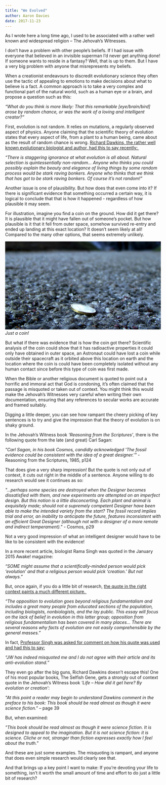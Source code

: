 ```yaml
---
title: "We Evolved"
author: Aaron Davies
date: 2017-11-23
---
```


As I wrote here a long time ago, I used to be associated with a rather well known and widespread religion – The Jehovah’s Witnesses.

I don’t have a problem with other people’s beliefs. If I had issue with everyone that believed in an invisible superman I’d never get anything done! If someone wants to reside in a fantasy? Well, that is up to them. But I have a very big problem with anyone that misrepresents my beliefs.

When a creationist endeavours to discredit evolutionary science they often use the tactic of appealing to emotions to make decisions about what to believe is a fact. A common approach is to take a very complex and functional part of the natural world, such as a human eye or a brain, and propose a question such as this:

_“What do you think is more likely: That this remarkable \[eye/brain/bird\] arose by random chance, or was the work of a loving and intelligent creator?”_

First, evolution is not random. It relies on mutations, a regularly observed aspect of physics. Anyone claiming that the scientific theory of evolution states that every aspect of life, from a plant to a human being, came about as the result of random chance is wrong. [Richard Dawkins, the rather well known evolutionary biologist and author, had this to say recently: ](https://www.samharris.org/podcast/item/richard-dawkins-sam-harris-and-matt-dillahunty)

_“There is staggering ignorance at what evolution is all about. Natural selection is quintessentially non-random… Anyone who thinks you could possibly explain the beauty and elegance of living things by some random process would be stark raving bonkers. Anyone who thinks that we think that has got to be stark raving bonkers. Of course it’s not random!”_

Another issue is one of plausibility. But how does that even come into it? If there is significant evidence that something occurred a certain way, it is logical to conclude that that is how it happened - regardless of how plausible it may seem.

For illustration, imagine you find a coin on the ground. How did it get there? It is plausible that it might have fallen out of someone’s pocket. But how plausible is it that it fell from outer space, somehow survived re-entry and ended up landing at this exact location? It doesn’t seem likely at all! Compared to the many other options, that seems extremely unlikely.

[![Just a coin!](/media/images/blog/1.jpg)](/media/images/blog/1.jpg)
_Just a coin!_

But what if there was evidence that is how the coin got there? Scientific analysis of the coin could show that it has radioactive properties it could only have obtained in outer space, an Astronaut could have lost a coin while outside their spacecraft as it orbited above this location on earth and the location where the coin is could have been completely isolated without any human contact since before this type of coin was first made.

When the Bible or another religious document is quoted to point out a horrific and immoral act that God is condoning, it’s often claimed that the passage is misquoted or taken out of context. You might think this would make the Jehovah’s Witnesses very careful when writing their own documentation, ensuring that any references to secular works are accurate and framed suitably.

Digging a little deeper, you can see how rampant the cheery picking of key sentences is to try and give the impression that the theory of evolution is on shaky ground.

In the Jehovah’s Witness book _‘Reasoning from the Scriptures’_, there is the following quote from the late (and great) Carl Sagan:

_"Carl Sagan, in his book Cosmos, candidly acknowledged 'The fossil evidence could be consistent with the idea of a great designer.'"_ - Reasoning from the Scriptures, 1985, p124

That does give a very sharp impression! But the quote is not only out of context, it cuts out right in the middle of a sentence. Anyone willing to do research would see it continues as so:

_"…perhaps some species are destroyed when the Designer becomes dissatisfied with them, and new experiments are attempted on an imperfect design. But this notion is a little disconcerting. Each plant and animal is exquisitely made; should not a supremely competent Designer have been able to make the intended variety from the start? The fossil record implies trial and error, an inability to anticipate the future, features inconsistent with an efficient Great Designer (although not with a designer of a more remote and indirect temperament)."_ - Cosmos, p29

Not a very good impression of what an intelligent designer would have to be like to be consistent with the evidence!

In a more recent article, biologist Rama Singh was quoted in the January 2015 Awake! magazine:

_“SOME might assume that a scientifically-minded person would pick ‘evolution’ and that a religious person would pick ‘creation.’ But not always.”_

But, once again, if you do a little bit of research, [the quote in the right context paints a much different picture. ](http://www.nrcresearchpress.com/doi/full/10.1139/g11-046)

_“The opposition to evolution goes beyond religious fundamentalism and includes a great many people from educated sections of the population, including biologists, nonbiologists, and the lay public. This essay will focus on the lack of belief in evolution in this latter group; opposition from religious fundamentalism has been covered in many places… There are several reasons why facts of evolution are not easily comprehensible by the general masses.”_

In fact, [Professor Singh was asked for comment on how his quote was used and had this to say:](http://jwsurvey.org/cedars-blog/watchtower-again-misquotes-scientist-to-argue-against-evolution-and-this-time-its-personal)

_“JW has indeed misquoted me and I do not agree with their article and its anti-evolution stand.”_

They even go after the big guns, Richard Dawkins doesn’t escape this! One of his most popular books, The Selfish Gene, gets a strongly out of context quote in the Jehovah’s Witness book _‘Life – How did it get here? By evolution or creation’_:

_"At this point a reader may begin to understand Dawkins comment in the preface to his book: This book should be read almost as though it were science fiction."_ – page 39

But, when examined:

_"This book should be read almost as though it were science fiction. It is designed to appeal to the imagination. But it is not science fiction: it is science. Cliche or not, stranger than fiction expresses exactly how I feel about the truth."_

And these are just some examples. The misquoting is rampant, and anyone that does even simple research would clearly see that.

And that brings up a key point I want to make: If you’re devoting your life to something, isn’t it worth the small amount of time and effort to do just a little bit of research?
